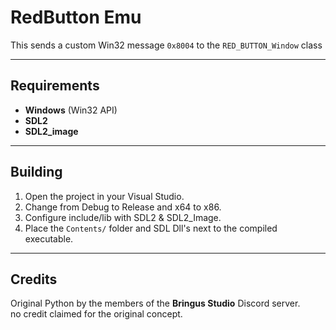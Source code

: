 # RedButton Emu

This sends a custom Win32 message `0x8004` to the `RED_BUTTON_Window` class

---

## Requirements

- **Windows** (Win32 API)  
- **SDL2**  
- **SDL2_image**

---

## Building

1. Open the project in your Visual Studio.
2. Change from Debug to Release and x64 to x86.  
3. Configure include/lib with SDL2 & SDL2_Image.  
4. Place the `Contents/` folder and SDL Dll's next to the compiled executable.

---

## Credits

Original Python by the members of the **Bringus Studio** Discord server.  
no credit claimed for the original concept.  
